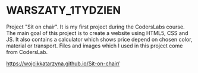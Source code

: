# WARSZATY_1TYDZIEN

Project "Sit on chair".
It is my first project during the CodersLabs course.
The main goal of this project is to create a website using HTML5, CSS and JS.
It also contains a calculator which shows price depend on chosen color, material or transport. 
Files and images which I used in this project come from CodersLab.

https://wojcikkatarzyna.github.io/Sit-on-chair/
